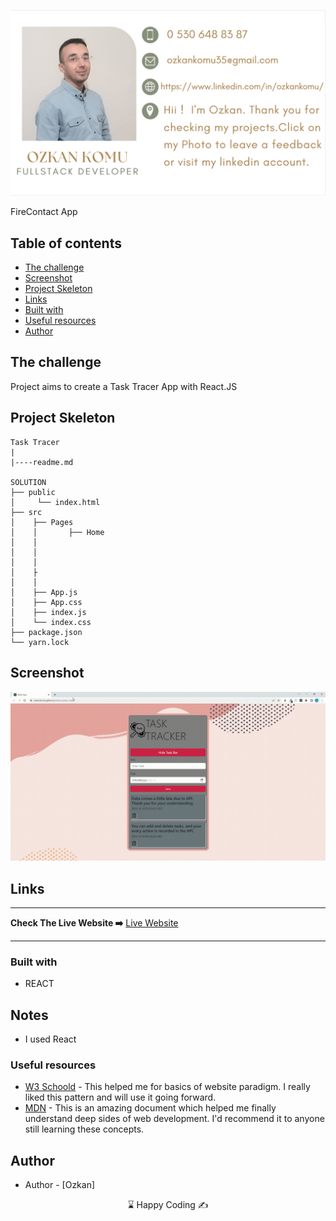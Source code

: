 <p align="center">
<a href="https://www.linkedin.com/in/ozkankomu/" target="_blank"><img src="photo1.png" alt="screenshot" target=_blanked></a>
</p>




 FireContact App
## Table of contents

  - [The challenge](#the-challenge)
  - [Screenshot](#screenshot)
  - [Project Skeleton ](#project-skeleton)
  - [Links](#links)
  - [Built with](#built-with)
  - [Useful resources](#useful-resources)
  - [Author](#author)



## The challenge
Project aims to create a Task Tracer App   with React.JS


## Project Skeleton

```
Task Tracer
|
|----readme.md       

SOLUTION
├── public
│     └── index.html
├── src
│    ├── Pages
│    │       ├── Home
│    │       
│    │       
│    │             
│    ├
│    │      
│    ├── App.js
│    ├── App.css
│    ├── index.js
│    └── index.css
├── package.json
└── yarn.lock

```



## Screenshot
<p align="left">
<a href="https://ozkankomu.github.io/task_tracker_react/"><img src="screen.gif" alt="screenshot" target=_blanked></a>
</p>



## Links
<hr>
<b>Check The Live Website ➡️</b> <a href="https://ozkankomu.github.io/task_tracker_react/" target=_blanked> Live Website </a> 
<hr>

### Built with
- REACT



## Notes

- I used React

### Useful resources

- [W3 Schoold](https://www.w3schools.com/) - This helped me for basics of website paradigm. I really liked this pattern and will use it going forward.
- [MDN](https://developer.mozilla.org/en-US/) - This is an amazing document which helped me finally understand deep sides of web development. I'd recommend it to anyone still learning these concepts.


## Author

- Author - [Ozkan]

<center> &#8987; Happy Coding  &#9997; </center>
